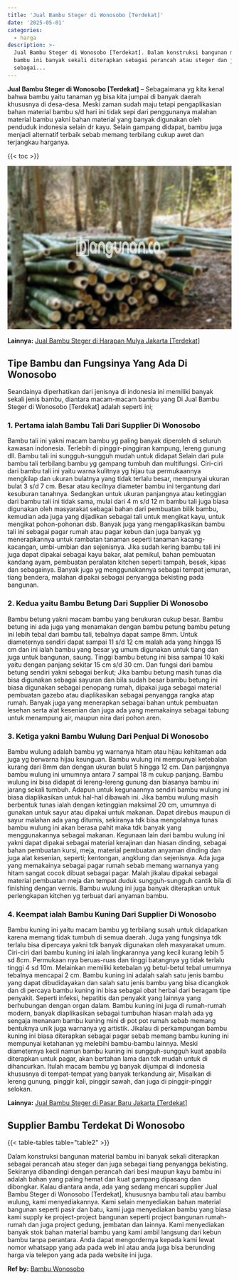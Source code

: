 ```yaml
---
title: 'Jual Bambu Steger di Wonosobo [Terdekat]'
date: '2025-05-01'
categories:
  - harga
description: >-
  Jual Bambu Steger di Wonosobo [Terdekat]. Dalam konstruksi bangunan material
  bambu ini banyak sekali diterapkan sebagai perancah atau steger dan juga
  sebagai...
---
```


**Jual Bambu Steger di Wonosobo \[Terdekat\]** – Sebagaimana yg kita kenal bahwa bambu yaitu tanaman yg bisa kita jumpai di banyak daerah khususnya di desa-desa. Meski zaman sudah maju tetapi pengaplikasian bahan material bambu s/d hari ini tidak sepi dari penggunanya malahan material bambu yakni bahan material yang banyak digunakan oleh penduduk indonesia selain dr kayu. Selain gampang didapat, bambu juga menjadi alternatif terbaik sebab memang terbilang cukup awet dan terjangkau harganya.

{{< toc >}}

![Jual Bambu Steger di Wonosobo [Terdekat]](/images/jual-bambu-tali-32.png)

**Lainnya:** [Jual Bambu Steger di Harapan Mulya Jakarta \[Terdekat\]](https://bambu.bangunan.co/jual-bambu-steger-di-harapan-mulya-jakarta-terdekat/)

## Tipe Bambu dan Fungsinya Yang Ada Di Wonosobo

Seandainya diperhatikan dari jenisnya di indonesia ini memiliki banyak sekali jenis bambu, diantara macam-macam bambu yang Di Jual Bambu Steger di Wonosobo \[Terdekat\] adalah seperti ini;

### 1\. Pertama ialah Bambu Tali Dari Supplier Di Wonosobo

Bambu tali ini yakni macam bambu yg paling banyak diperoleh di seluruh kawasan indonesia. Terlebih di pinggir-pinggiran kampung, lereng gunung dll. Bambu tali ini sungguh-sungguh mudah untuk didapat Selain dari pula bambu tali terbilang bambu yg gampang tumbuh dan multifungsi. Ciri-ciri dari bambu tali ini yaitu warna kulitnya yg hijau tua permukaannya mengkilap dan ukuran bulatnya yang tidak terlalu besar, mempunyai ukuran bulat 3 s/d 7 cm. Besar atau kecilnya diameter bambu ini tergantung dari kesuburan tanahnya. Sedangkan untuk ukuran panjangnya atau ketinggian dari bambu tali ini tidak sama, mulai dari 4 m s/d 12 m bambu tali juga biasa digunakan oleh masyarakat sebagai bahan dari pembuatan bilik bambu, kemudian ada juga yang dijadikan sebagai tali untuk mengikat kayu, untuk mengikat pohon-pohonan dsb. Banyak juga yang mengaplikasikan bambu tali ini sebagai pagar rumah atau pagar kebun dan juga banyak yg menerapkannya untuk rambatan tanaman seperti tanaman kacang-kacangan, umbi-umbian dan sejenisnya. Jika sudah kering bambu tali ini juga dapat dipakai sebagai kayu bakar, alat pemikul, bahan pembuatan kandang ayam, pembuatan peralatan kitchen seperti tampah, besek, kipas dan sebagainya. Banyak juga yg menggunakannya sebagai tempat jemuran, tiang bendera, malahan dipakai sebagai penyangga bekisting pada bangunan.

### 2\. Kedua yaitu Bambu Betung Dari Supplier Di Wonosobo

Bambu betung yakni macam bambu yang berukuran cukup besar. Bambu betung ini ada juga yang menamakan dengan bambu petung bambu petung ini lebih tebal dari bambu tali, tebalnya dapat sampe 8mm. Untuk diameternya sendiri dapat sampai 11 s/d 12 cm malah ada yang hingga 15 cm dan ini ialah bambu yang besar yg umum digunakan untuk tiang dan juga untuk bangunan, saung. Tinggi bambu betung ini bisa sampai 10 kaki yaitu dengan panjang sekitar 15 cm s/d 30 cm. Dan fungsi dari bambu betung sendiri yakni sebagai berikut; Jika bambu betung masih tunas dia bisa digunakan sebagai sayuran dan bila sudah besar bambu betung ini biasa digunakan sebagai penopang rumah, dipakai juga sebagai material pembuatan gazebo atau diaplikasikan sebagai penyangga rangka atap rumah. Banyak juga yang menerapkan sebagai bahan untuk pembuatan lesehan serta alat kesenian dan juga ada yang memakainya sebagai tabung untuk menampung air, maupun nira dari pohon aren.

### 3\. Ketiga yakni Bambu Wulung Dari Penjual Di Wonosobo

Bambu wulung adalah bambu yg warnanya hitam atau hijau kehitaman ada juga yg berwarna hijau keunguan. Bambu wulung ini mempunyai ketebalan kurang dari 8mm dan dengan ukuran bulat 5 hingga 12 cm. Dan panjangnya bambu wulung ini umumnya antara 7 sampai 18 m cukup panjang. Bambu wulung ini bisa didapat di lereng-lereng gunung dan biasanya bambu ini jarang sekali tumbuh. Adapun untuk kegunaannya sendiri bambu wulung ini biasa diaplikasikan untuk hal-hal dibawah ini. Jika bambu wulung masih berbentuk tunas ialah dengan ketinggian maksimal 20 cm, umumnya di gunakan untuk sayur atau dipakai untuk makanan. Dapat direbus maupun di sayur malahan ada yang ditumis, sekiranya tdk bisa mengolahnya tunas bambu wulung ini akan berasa pahit maka tdk banyak yang menggunakannya sebagai makanan. Kegunaan lain dari bambu wulung ini yakni dapat dipakai sebagai material kerajinan dan hiasan dinding, sebagai bahan pembuatan kursi, meja, material pembuatan anyaman dinding dan juga alat kesenian, seperti; kentongan, angklung dan sejenisnya. Ada juga yang memakainya sebagai pagar rumah sebab memang warnanya yang hitam sangat cocok dibuat sebagai pagar. Malah jikalau dipakai sebagai material pembuatan meja dan tempat duduk sungguh-sungguh cantik bila di finishing dengan vernis. Bambu wulung ini juga banyak diterapkan untuk perlengkapan kitchen yg terbuat dari anyaman bambu.

### 4\. Keempat ialah Bambu Kuning Dari Supplier Di Wonosobo

Bambu kuning ini yaitu macam bambu yg terbilang susah untuk didapatkan karena memang tidak tumbuh di semua daerah. Juga yang fungsinya tdk terlalu bisa dipercaya yakni tdk banyak digunakan oleh masyarakat umum. Ciri-ciri dari bambu kuning ini ialah lingkarannya yang kecil kurang lebih 5 sd 8cm. Permukaan nya beruas-ruas dan tinggi batangnya yg tidak terlalu tinggi 4 sd 10m. Melainkan memiliki ketebalan yg betul-betul tebal umumnya tebalnya mencapai 2 cm. Bambu kuning ini adalah salah satu jenis bambu yang dapat dibudidayakan dan salah satu jenis bambu yang bisa dicangkok dan di percaya bambu kuning ini bisa sebagai obat herbal dari beragam tipe penyakit. Seperti infeksi, hepatitis dan penyakit yang lainnya yang berhubungan dengan organ dalam. Bambu kuning ini juga di rumah-rumah modern, banyak diaplikasikan sebagai tumbuhan hiasan malah ada yg sengaja menanam bambu kuning mini di pot pot rumah sebab memang bentuknya unik juga warnanya yg artistik. Jikalau di perkampungan bambu kuning ini biasa diterapkan sebagai pagar sebab memang bambu kuning ini mempunyai ketahanan yg melebihi bambu-bambu lainnya. Meski diameternya kecil namun bambu kuning ini sungguh-sungguh kuat apabila diterapkan untuk pagar, akan bertahan lama dan tdk mudah untuk di dihancurkan. Itulah macam bambu yg banyak dijumpai di indonesia khususnya di tempat-tempat yang banyak terkandung air, Misalkan di lereng gunung, pinggir kali, pinggir sawah, dan juga di pinggir-pinggir selokan.

**Lainnya:** [Jual Bambu Steger di Pasar Baru Jakarta \[Terdekat\]](https://bambu.bangunan.co/jual-bambu-steger-di-pasar-baru-jakarta-terdekat/)

## Supplier Bambu Terdekat Di Wonosobo

{{< table-tables table="table2" >}}

Dalam konstruksi bangunan material bambu ini banyak sekali diterapkan sebagai perancah atau steger dan juga sebagai tiang penyangga bekisting. Sekiranya dibandingi dengan perancah dari besi maupun kayu bambu ini adalah bahan yang paling hemat dan kuat gampang dipasang dan dibongkar. Kalau diantara anda, ada yang sedang mencari supplier Jual Bambu Steger di Wonosobo \[Terdekat\], khususnya bambu tali atau bambu wulung, kami menyediakannya. Kami selain menyediakan bahan material bangunan seperti pasir dan batu, kami juga menyediakan bambu yang biasa kami supply ke project-project bangunan seperti project bangunan rumah-rumah dan juga project gedung, jembatan dan lainnya. Kami menyediakan banyak stok bahan material bambu yang kami ambil langsung dari kebun bambu tanpa perantara. Anda dapat mengordernya kepada kami lewat nomor whatsapp yang ada pada web ini atau anda juga bisa berunding harga via telepon yang ada pada website ini juga.

**Ref by:** [Bambu Wonosobo](https://id.wikipedia.org/wiki/Bambu)
